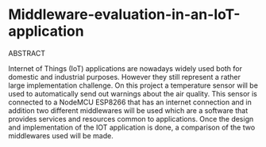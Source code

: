 # Middleware-evaluation-in-an-IoT-application

ABSTRACT  

Internet of Things (IoT) applications are nowadays widely
used both for domestic and industrial purposes. However
they still represent a rather large implementation challenge.
On this project a temperature sensor will be used to automatically send out warnings about the air quality. This sensor
is connected to a NodeMCU ESP8266 that has an internet
connection and in addition two different middlewares will
be used which are a software that provides services and
resources common to applications.
Once the design and implementation of the IOT application
is done, a comparison of the two middlewares used will be
made.
